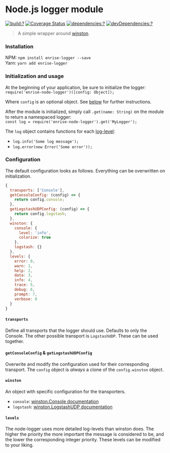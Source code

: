 # Node.js logger module

[![build:?](https://img.shields.io/travis/Enrise/node-logger.svg?style=flat-square)](https://travis-ci.org/Enrise/node-logger)
[![Coverage Status](https://img.shields.io/coveralls/Enrise/node-logger/master.svg?style=flat-square)](https://coveralls.io/github/Enrise/node-logger?branch=master)
[![dependencies:?](https://img.shields.io/david/Enrise/node-logger.svg?style=flat-square)](https://david-dm.org/Enrise/node-logger)
[![devDependencies:?](https://img.shields.io/david/dev/Enrise/node-logger.svg?style=flat-square)](https://david-dm.org/Enrise/node-logger)

> A simple wrapper around [winston](https://github.com/winstonjs/winston).

### Installation
NPM: `npm install enrise-logger --save`  
Yarn: `yarn add enrise-logger`

### Initialization and usage
At the beginning of your application, be sure to initialize the logger:  
`require('enrise-node-logger')([config: Object]);`

Where `config` is an optional object. See [below](#configuration) for further instructions.

After the module is initialized, simply call `.get(name: String)` on the module to return a namespaced logger:  
`const log = require('enrise-node-logger').get('MyLogger');`

The `log` object contains functions for each [log-level](#levels):
- `log.info('Some log message');`  
- `log.error(new Error('Some error'));`

### Configuration

The default configuration looks as follows. Everything can be overwritten on initialization.
```javascript
{
  transports: ['Console'],
  getConsoleConfig: (config) => {
    return config.console;
  },
  getLogstashUDPConfig: (config) => {
    return config.logstash;
  },
  winston: {
    console: {
      level: 'info',
      colorize: true
    },
    logstash: {}
  },
  levels: {
    error: 0,
    warn: 1,
    help: 2,
    data: 3,
    info: 4,
    trace: 5,
    debug: 6,
    prompt: 7,
    verbose: 8
  }
}
```

#### `transports`
Define all transports that the logger should use. Defaults to only the Console. The other possible transport is `LogstashUDP`. These can be used together.

#### `getConsoleConfig` & `getLogstashUDPConfig`
Overwrite and modify the configuration used for their corresponding transport. The `config` object is _always_ a clone of the `config.winston` object.

#### `winston`
An object with specific configuration for the transporters.
- `console`: [winston.Console documentation](https://github.com/winstonjs/winston)
- `logstash`: [winston.LogstashUDP documentation](https://www.npmjs.com/package/winston-logstash-udp)

#### `levels`
The node-logger uses more detailed log-levels than winston does. The higher the priority the more important the message is considered to be, and the lower the corresponding integer priority. These levels can be modified to your liking.

